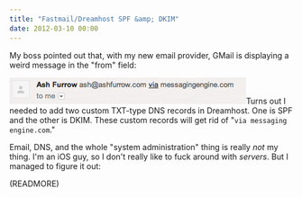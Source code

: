 ```yaml
---
title: "Fastmail/Dreamhost SPF &amp; DKIM"
date: 2012-03-10 00:00
---
```


My boss pointed out that, with my new email provider, GMail is displaying a weird message in the "from" field:

 ![](/img/import/blog/2012/03/fastmaildreamhost-spf-dkim/15C1BA0E3B074A45851234727DD41140.png)Turns out I needed to add two custom TXT-type DNS records in Dreamhost. One is SPF and the other is DKIM. These custom records will get rid of "`via messaging engine.com`."



Email, DNS, and the whole "system administration" thing is really _not_&nbsp;my thing. I'm an iOS guy, so I don't really like to fuck around with _servers_. But I managed to figure it out:

(READMORE)
